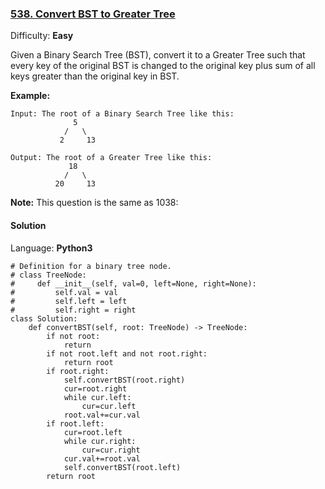 ### [538\. Convert BST to Greater Tree](https://leetcode.com/problems/convert-bst-to-greater-tree/)

Difficulty: **Easy**


Given a Binary Search Tree (BST), convert it to a Greater Tree such that every key of the original BST is changed to the original key plus sum of all keys greater than the original key in BST.

**Example:**

```
Input: The root of a Binary Search Tree like this:
              5
            /   \
           2     13

Output: The root of a Greater Tree like this:
             18
            /   \
          20     13
```

**Note:** This question is the same as 1038: 


#### Solution

Language: **Python3**

```python3
# Definition for a binary tree node.
# class TreeNode:
#     def __init__(self, val=0, left=None, right=None):
#         self.val = val
#         self.left = left
#         self.right = right
class Solution:
    def convertBST(self, root: TreeNode) -> TreeNode:
        if not root:
            return 
        if not root.left and not root.right:
            return root
        if root.right:
            self.convertBST(root.right)
            cur=root.right
            while cur.left:
                cur=cur.left
            root.val+=cur.val
        if root.left:
            cur=root.left
            while cur.right:
                cur=cur.right
            cur.val+=root.val
            self.convertBST(root.left)
        return root
```